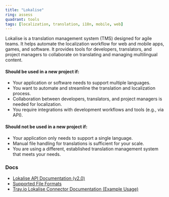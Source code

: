 ```yaml
---
title: "Lokalise"
ring: assess
quadrant: tools
tags: [localization, translation, i18n, mobile, web]
---
```


Lokalise is a translation management system (TMS) designed for agile teams. It helps automate the localization workflow for web and mobile apps, games, and software. It provides tools for developers, translators, and project managers to collaborate on translating and managing multilingual content.

#### Should be used in a new project if:

* Your application or software needs to support multiple languages.
* You want to automate and streamline the translation and localization process.
* Collaboration between developers, translators, and project managers is needed for localization.
* You require integrations with development workflows and tools (e.g., via API).

#### Should not be used in a new project if:

* Your application only needs to support a single language.
* Manual file handling for translations is sufficient for your scale.
* You are using a different, established translation management system that meets your needs.

### Docs

* [Lokalise API Documentation (v2.0)](https://tray.ai/documentation/connectors/service/lokalise/)
* [Supported File Formats](https://tray.ai/documentation/connectors/service/lokalise/)
* [Tray.io Lokalise Connector Documentation (Example Usage)](https://tray.ai/documentation/connectors/service/lokalise/)